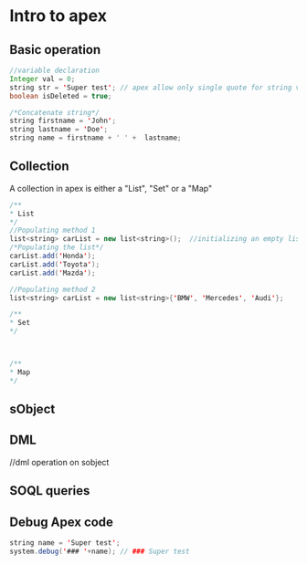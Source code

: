 # Intro to apex 

## Basic operation
```` java
//variable declaration
Integer val = 0;
string str = 'Super test'; // apex allow only single quote for string variable
boolean isDeleted = true; 

/*Concatenate string*/
string firstname = 'John';
string lastname = 'Doe';
string name = firstname + ' ' +  lastname;
````

## Collection
A collection in apex is either a "List", "Set" or a "Map"

```` java
/**
* List
*/
//Populating method 1
list<string> carList = new list<string>();  //initializing an empty list
/*Populating the list*/
carList.add('Honda');
carList.add('Toyota');
carList.add('Mazda');

//Populating method 2
list<string> carList = new list<string>{'BMW', 'Mercedes', 'Audi'};

/**
* Set
*/



/**
* Map
*/
````

## sObject


## DML
//dml operation on sobject


## SOQL queries


## Debug Apex code
```` java 
string name = 'Super test';
system.debug('### '+name); // ### Super test

````
